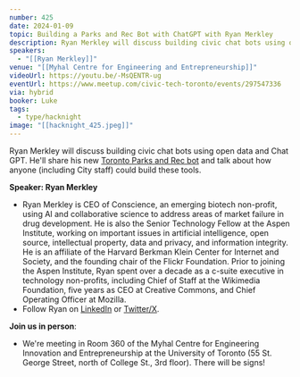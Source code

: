 ```yaml
---
number: 425
date: 2024-01-09
topic: Building a Parks and Rec Bot with ChatGPT with Ryan Merkley
description: Ryan Merkley will discuss building civic chat bots using open data and Chat GPT. He'll share his new [Toronto Parks and Rec bot](https://chat.openai.com/g/g-UhmmS6Psr-toronto-parks-and-rec-bot) and talk about how anyone (including City staff) could build these tools.
speakers:
  - "[[Ryan Merkley]]"
venue: "[[Myhal Centre for Engineering and Entrepreneurship]]"
videoUrl: https://youtu.be/-MsQENTR-ug
eventUrl: https://www.meetup.com/civic-tech-toronto/events/297547336
via: hybrid
booker: Luke
tags:
  - type/hacknight
image: "[[hacknight_425.jpeg]]"
---
```


Ryan Merkley will discuss building civic chat bots using open data and Chat GPT. He'll share his new [Toronto Parks and Rec bot](https://chat.openai.com/g/g-UhmmS6Psr-toronto-parks-and-rec-bot) and talk about how anyone (including City staff) could build these tools.

**Speaker: Ryan Merkley**

* Ryan Merkley is CEO of Conscience, an emerging biotech non-profit, using AI and collaborative science to address areas of market failure in drug development. He is also the Senior Technology Fellow at the Aspen Institute, working on important issues in artificial intelligence, open source, intellectual property, data and privacy, and information integrity. He is an affiliate of the Harvard Berkman Klein Center for Internet and Society, and the founding chair of the Flickr Foundation. Prior to joining the Aspen Institute, Ryan spent over a decade as a c-suite executive in technology non-profits, including Chief of Staff at the Wikimedia Foundation, five years as CEO at Creative Commons, and Chief Operating Officer at Mozilla.
* Follow Ryan on [LinkedIn](https://www.linkedin.com/in/ryanmerkley/) or [Twitter/X](https://twitter.com/ryanmerkley).

**Join us in person**:

* We're meeting in Room 360 of the Myhal Centre for Engineering Innovation and Entrepreneurship at the University of Toronto (55 St. George Street, north of College St., 3rd floor). There will be signs!
